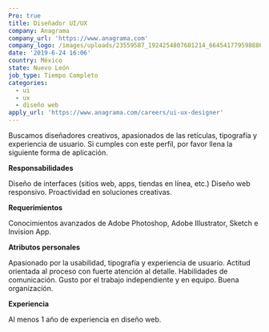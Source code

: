 ```yaml
---
Pro: true
title: Diseñador UI/UX
company: Anagrama
company_url: 'https://www.anagrama.com'
company_logo: /images/uploads/23559587_1924254807601214_6645417795988867543_n.png
date: '2019-6-24 16:06'
country: México
state: Nuevo León
job_type: Tiempo Completo
categories:
  - ui
  - ux
  - diseño web
apply_url: 'https://www.anagrama.com/careers/ui-ux-designer'
---
```

Buscamos diseñadores creativos, apasionados de las retículas, tipografía y experiencia de usuario. Si cumples con este perfil, por favor llena la siguiente forma de aplicación.

**Responsabilidades**

Diseño de interfaces (sitios web, apps, tiendas en línea, etc.) Diseño web responsivo. Proactividad en soluciones creativas.

**Requerimientos**

Conocimientos avanzados de Adobe Photoshop, Adobe Illustrator, Sketch e Invision App.

**Atributos personales**

Apasionado por la usabilidad, tipografía y experiencia de usuario. Actitud orientada al proceso con fuerte atención al detalle. Habilidades de comunicación. Gusto por el trabajo independiente y en equipo. Buena organización.

**Experiencia**

Al menos 1 año de experiencia en diseño web.
